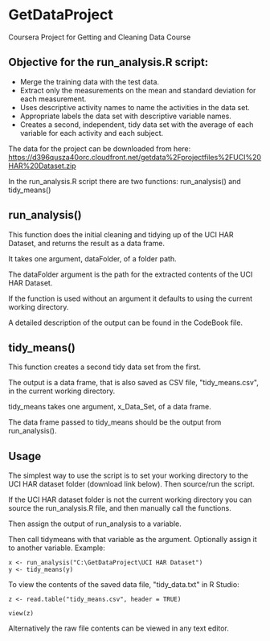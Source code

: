# GetDataProject
Coursera Project for Getting and Cleaning Data Course


## Objective for the run_analysis.R script:
- Merge the training data with the test data.
- Extract only the measurements on the mean and standard deviation for each measurement.
- Uses descriptive activity names to name the activities in the data set.
- Appropriate labels the data set with descriptive variable names.
- Creates a second, independent, tidy data set with the average of each variable for each activity and each subject.

The data for the project can be downloaded from here: 
https://d396qusza40orc.cloudfront.net/getdata%2Fprojectfiles%2FUCI%20HAR%20Dataset.zip

In the run_analysis.R script there are two functions: run_analysis() and tidy_means()

## run_analysis() 
This function does the initial cleaning and tidying up of the UCI HAR Dataset, and returns the result as a data frame.

It takes one argument, dataFolder, of a folder path. 

The dataFolder argument is the path for the extracted contents of the UCI HAR Dataset.

If the function is used without an argument it defaults to using the current working directory.

A detailed description of the output can be found in the CodeBook file.


## tidy_means() 
This function creates a second tidy data set from the first.

The output is a data frame, that is also saved as CSV file, "tidy_means.csv", in the current working directory.

tidy_means takes one argument, x_Data_Set, of a data frame.

The data frame passed to tidy_means should be the output from run_analysis().


## Usage
The simplest way to use the script is to set your working directory to the UCI HAR dataset folder (download link below).
Then source/run the script.


If the UCI HAR dataset folder is not the current working directory you can source the run_analysis.R file, and then manually call the functions.

Then assign the output of run_analysis to a variable.

Then call tidymeans with that variable as the argument. Optionally assign it to another variable.
Example:

    x <- run_analysis("C:\GetDataProject\UCI HAR Dataset")
    y <- tidy_means(y)


To view the contents of the saved data file, "tidy_data.txt" in R Studio:
  
    z <- read.table("tidy_means.csv", header = TRUE)
  
    view(z)
  
Alternatively the raw file contents can be viewed in any text editor.
